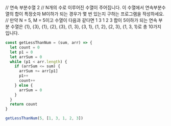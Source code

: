 // 연속 부분수열 2
// N개의 수로 이루어진 수열이 주어집니다. 이 수열에서 연속부분수열의 합이 특정숫자 M이하가 되는 경우가 몇 번 있는지 구하는 프로그램을 작성하세요.
// 만약 N = 5, M = 5이고 수열이 다음과 같다면 1 3 1 2 3 합이 5이하가 되는 연속 부분 수열은 {1}, {3}, {1}, {2}, {3}, {1, 3}, {3, 1}, {1, 2}, {2, 3}, {1, 3, 1}로 총 10가지 입니다.

```javascript
const getLessThanNum = (sum, arr) => {
  let count = 0
  let p1 = 0
  let arrSum = 0
  while (p1 < arr.length) {
    if (arrSum <= sum) {
      arrSum += arr[p1]
      p1++
      count++
    } else {
      arrSum = 0
    }
  }
  return count
}

getLessThanNum(5, [1, 3, 1, 2, 3])
```
